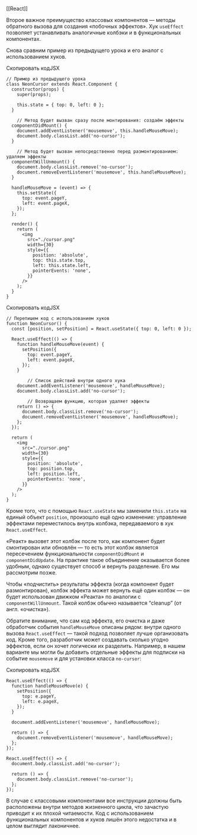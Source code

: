 [[React]]

Второе важное преимущество классовых компонентов — методы обратного вызова для создания «побочных эффектов». Хук `useEffect` позволяет устанавливать аналогичные колбэки и в функциональных компонентах.

Снова сравним пример из предыдущего урока и его аналог с использованием хуков.

Скопировать кодJSX

```
// Пример из предыдущего урока
class NeonCursor extends React.Component {
  constructor(props) {
    super(props);

    this.state = { top: 0, left: 0 };
  }

    // Метод будет вызван сразу после монтирования: создаём эффекты
  componentDidMount() {
    document.addEventListener('mousemove', this.handleMouseMove);
    document.body.classList.add('no-cursor');
  }

    // Метод будет вызван непосредственно перед размонтированием: удаляем эффекты
  componentWillUnmount() {
    document.body.classList.remove('no-cursor');
    document.removeEventListener('mousemove', this.handleMouseMove);
  }

  handleMouseMove = (event) => {
    this.setState({
      top: event.pageY,
      left: event.pageX,
    });
  };

  render() {
    return (
      <img
        src="./cursor.png"
        width={30}
        style={{
          position: 'absolute',
          top: this.state.top,
          left: this.state.left,
          pointerEvents: 'none',
        }}
      />
    );
  }
}  
```

Скопировать кодJSX

```
// Перепишем код с использованием хуков
function NeonCursor() {
  const [position, setPosition] = React.useState({ top: 0, left: 0 });

  React.useEffect(() => {
    function handleMouseMove(event) {
      setPosition({
        top: event.pageY,
        left: event.pageX,
      });
    }

        // Список действий внутри одного хука
    document.addEventListener('mousemove', handleMouseMove);
    document.body.classList.add('no-cursor');

        // Возвращаем функцию, которая удаляет эффекты
    return () => {
      document.body.classList.remove('no-cursor');
      document.removeEventListener('mousemove', handleMouseMove);
    };
  });

  return (
    <img
      src="./cursor.png"
      width={30}
      style={{
        position: 'absolute',
        top: position.top,
        left: position.left,
        pointerEvents: 'none',
      }}
    />
  );
} 
```

Кроме того, что с помощью `React.useState` мы заменили `this.state` на единый объект `position`, произошло ещё одно изменение: управление эффектами переместилось внутрь колбэка, передаваемого в хук `React.useEffect`.

«Реакт» вызовет этот колбэк после того, как компонент будет смонтирован или обновлён — то есть этот колбэк является пересечением функциональности `componentDidMount` и `componentDidUpdate`. На практике такое объединение оказывается более удобным, однако существует способ и вернуть разделение. Его мы рассмотрим позже.

Чтобы «подчистить» результаты эффекта (когда компонент будет размонтирован), колбэк эффекта может вернуть ещё один колбэк — он будет использован движком «Реакта» по аналогии с `componentWillUnmount`. Такой колбэк обычно называется “cleanup” (от англ. «очистка»).

Обратите внимание, что сам код эффекта, его очистка и даже обработчик события `handleMouseMove` описаны рядом: внутри одного вызова `React.useEffect` — такой подход позволяет лучше организовать код. Кроме того, разработчик может создавать сколько угодно эффектов, если он хочет логически их разделить. Например, в нашем варианте мы могли бы добавить отдельные эффекты для подписки на событие `mousemove` и для установки класса `no-cursor`:

Скопировать кодJSX

```
React.useEffect(() => {
  function handleMouseMove(e) {
    setPosition({
      top: e.pageY,
      left: e.pageX,
    });
  }

  document.addEventListener('mousemove', handleMouseMove);

  return () => {
    document.removeEventListener('mousemove', handleMouseMove);
  };
});

React.useEffect(() => {
  document.body.classList.add('no-cursor');

  return () => {
    document.body.classList.remove('no-cursor');
  };
}); 
```

В случае с классовыми компонентами все инструкции должны быть расположены внутри методов жизненного цикла, что зачастую приводит к их плохой читаемости. Код с использованием функциональных компонентов и хуков лишён этого недостатка и в целом выглядит лаконичнее.